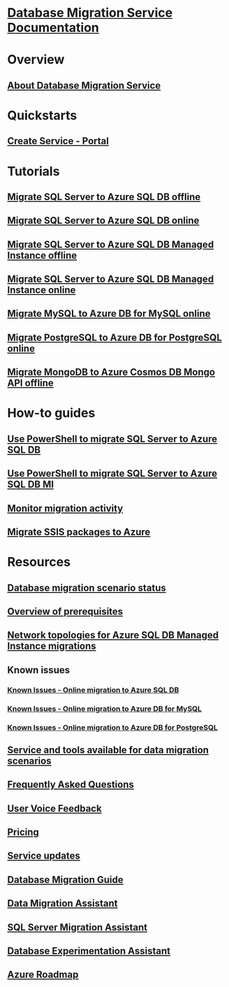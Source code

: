 # [Database Migration Service Documentation](index.yml)

# Overview
## [About Database Migration Service](dms-overview.md)

# Quickstarts
## [Create Service - Portal](quickstart-create-data-migration-service-portal.md)

# Tutorials
## [Migrate SQL Server to Azure SQL DB offline](tutorial-sql-server-to-azure-sql.md)
## [Migrate SQL Server to Azure SQL DB online](tutorial-sql-server-azure-sql-online.md)
## [Migrate SQL Server to Azure SQL DB Managed Instance offline](tutorial-sql-server-to-managed-instance.md)
## [Migrate SQL Server to Azure SQL DB Managed Instance online](tutorial-sql-server-managed-instance-online.md)
## [Migrate MySQL to Azure DB for MySQL online](tutorial-mysql-azure-mysql-online.md)
## [Migrate PostgreSQL to Azure DB for PostgreSQL online](tutorial-postgresql-azure-postgresql-online.md)
## [Migrate MongoDB to Azure Cosmos DB Mongo API offline](tutorial-mongodb-cosmos-db.md)

# How-to guides
## [Use PowerShell to migrate SQL Server to Azure SQL DB](howto-sql-server-to-azure-sql-powershell.md)
## [Use PowerShell to migrate SQL Server to Azure SQL DB MI](howto-sql-server-to-azure-sql-mi-powershell.md)
## [Monitor migration activity](how-to-monitor-migration-activity.md)
## [Migrate SSIS packages to Azure](how-to-migrate-ssis-packages.md)

# Resources
## [Database migration scenario status](resource-scenario-status.md)
## [Overview of prerequisites](pre-reqs.md)
## [Network topologies for Azure SQL DB Managed Instance migrations](resource-network-topologies.md)
## Known issues
### [Known Issues - Online migration to Azure SQL DB](known-issues-azure-sql-online.md)
### [Known Issues - Online migration to Azure DB for MySQL](known-issues-azure-mysql-online.md)
### [Known Issues - Online migration to Azure DB for PostgreSQL](known-issues-azure-postgresql-online.md)
## [Service and tools available for data migration scenarios](dms-tools-matrix.md)
## [Frequently Asked Questions](faq.md)
## [User Voice Feedback](https://feedback.azure.com/forums/906100-azure-database-migration-service)
## [Pricing](https://aka.ms/dms-pricing)
## [Service updates](https://azure.microsoft.com/updates/?product=database-migration)
## [Database Migration Guide](https://aka.ms/datamigration)
## [Data Migration Assistant](https://aka.ms/dma)
## [SQL Server Migration Assistant](https://aka.ms/ssma)
## [Database Experimentation Assistant](https://aka.ms/dea-docs)
## [Azure Roadmap](https://azure.microsoft.com/roadmap/)
